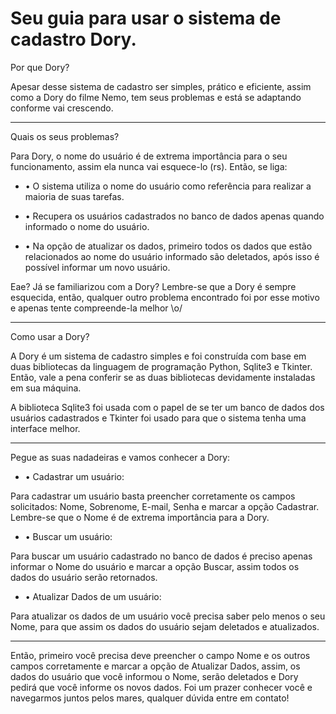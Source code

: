 # Seu guia para usar o sistema de cadastro **Dory**.

Por que Dory?

Apesar desse sistema de cadastro ser simples, prático e eficiente, assim como
a Dory do filme Nemo, tem seus problemas e está se adaptando conforme vai
crescendo.

---

Quais os seus problemas?

Para Dory, o nome do usuário é de extrema importância para o seu
funcionamento, assim ela nunca vai esquece-lo (rs). Então, se liga:

* • O sistema utiliza o nome do usuário como referência para realizar a
maioria de suas tarefas.

* • Recupera os usuários cadastrados no banco de dados apenas quando
informado o nome do usuário.

* • Na opção de atualizar os dados, primeiro todos os dados que estão
relacionados ao nome do usuário informado são deletados, após isso é
possível informar um novo usuário.


Eae? Já se familiarizou com a Dory? Lembre-se que a Dory é sempre
esquecida, então, qualquer outro problema encontrado foi por esse motivo e
apenas tente compreende-la melhor \o/

---

Como usar a Dory?

A Dory é um sistema de cadastro simples e foi construída com base em duas
bibliotecas da linguagem de programação Python, Sqlite3 e Tkinter. Então,
vale a pena conferir se as duas bibliotecas devidamente instaladas em sua
máquina.

A biblioteca Sqlite3 foi usada com o papel de se ter um banco de dados dos
usuários cadastrados e Tkinter foi usado para que o sistema tenha uma
interface melhor.

---

Pegue as suas nadadeiras e vamos conhecer a Dory:

* • Cadastrar um usuário:


Para cadastrar um usuário basta preencher corretamente os campos
solicitados: Nome, Sobrenome, E-mail, Senha e marcar a opção
Cadastrar. Lembre-se que o Nome é de extrema importância para a
Dory.

* • Buscar um usuário:


Para buscar um usuário cadastrado no banco de dados é preciso
apenas informar o Nome do usuário e marcar a opção Buscar, assim
todos os dados do usuário serão retornados.

* • Atualizar Dados de um usuário:


Para atualizar os dados de um usuário você precisa saber pelo menos o
seu Nome, para que assim os dados do usuário sejam deletados e
atualizados.

---

Então, primeiro você precisa deve preencher o campo Nome e os outros
campos corretamente e marcar a opção de Atualizar Dados, assim, os
dados do usuário que você informou o Nome, serão deletados e Dory
pedirá que você informe os novos dados.
Foi um prazer conhecer você e navegarmos juntos pelos
mares, qualquer dúvida entre em contato!
 
